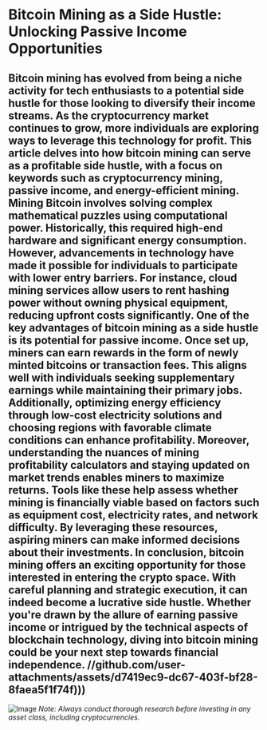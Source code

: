 # Bitcoin Mining as a Side Hustle: Unlocking Passive Income Opportunities
Bitcoin mining has evolved from being a niche activity for tech enthusiasts to a potential side hustle for those looking to diversify their income streams. As the cryptocurrency market continues to grow, more individuals are exploring ways to leverage this technology for profit. This article delves into how bitcoin mining can serve as a profitable side hustle, with a focus on keywords such as **cryptocurrency mining**, **passive income**, and **energy-efficient mining**.
Mining Bitcoin involves solving complex mathematical puzzles using computational power. Historically, this required high-end hardware and significant energy consumption. However, advancements in technology have made it possible for individuals to participate with lower entry barriers. For instance, cloud mining services allow users to rent hashing power without owning physical equipment, reducing upfront costs significantly.
One of the key advantages of bitcoin mining as a side hustle is its potential for **passive income**. Once set up, miners can earn rewards in the form of newly minted bitcoins or transaction fees. This aligns well with individuals seeking supplementary earnings while maintaining their primary jobs. Additionally, optimizing energy efficiency through **low-cost electricity solutions** and choosing regions with favorable climate conditions can enhance profitability.
Moreover, understanding the nuances of **mining profitability calculators** and staying updated on market trends enables miners to maximize returns. Tools like these help assess whether mining is financially viable based on factors such as equipment cost, electricity rates, and network difficulty. By leveraging these resources, aspiring miners can make informed decisions about their investments.
In conclusion, bitcoin mining offers an exciting opportunity for those interested in entering the crypto space. With careful planning and strategic execution, it can indeed become a lucrative side hustle. Whether you're drawn by the allure of earning passive income or intrigued by the technical aspects of blockchain technology, diving into bitcoin mining could be your next step towards financial independence. 
 //github.com/user-attachments/assets/d7419ec9-dc67-403f-bf28-8faea5f1f74f)))
---

![Image](https://github.com/user-attachments/assets/d7419ec9-dc67-403f-bf28-8faea5f1f74f)
*Note: Always conduct thorough research before investing in any asset class, including cryptocurrencies.*
